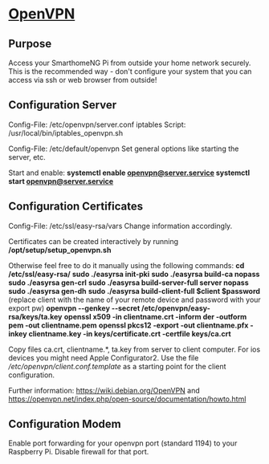 # [OpenVPN](https://packages.debian.org/de/wheezy/openvpn)

Purpose
--
Access your SmarthomeNG Pi from outside your home network securely. This is the recommended way - don't configure your system that you can access via ssh or web browser from outside!

Configuration Server
--
Config-File: /etc/openvpn/server.conf
iptables Script: /usr/local/bin/iptables_openvpn.sh

Config-File: /etc/default/openvpn
Set general options like starting the server, etc.

Start and enable:
**systemctl enable openvpn@server.service
systemctl start openvpn@server.service**

Configuration Certificates
--
Config-File: /etc/ssl/easy-rsa/vars
Change information accordingly.

Certificates can be created interactively by running **/opt/setup/setup_openvpn.sh**

Otherwise feel free to do it manually using the following commands:
**cd /etc/ssl/easy-rsa/**
**sudo ./easyrsa init-pki**
**sudo ./easyrsa build-ca nopass**
**sudo ./easyrsa gen-crl**
**sudo ./easyrsa build-server-full server nopass**
**sudo ./easyrsa gen-dh**
**sudo ./easyrsa build-client-full $client $password** (replace client with the name of your remote device and password with your export pw)
**openvpn --genkey --secret /etc/openvpn/easy-rsa/keys/ta.key**
**openssl x509 -in clientname.crt -inform der -outform pem -out clientname.pem**
**openssl pkcs12 -export -out clientname.pfx -inkey clientname.key -in keys/certificate.crt -certfile keys/ca.crt**

Copy files ca.crt, clientname.\*, ta.key from server to client computer. For ios devices you might need Apple Configurator2.
Use the file */etc/openvpn/client.conf.template* as a starting point for the client configuration. 

Further information: https://wiki.debian.org/OpenVPN and https://openvpn.net/index.php/open-source/documentation/howto.html

Configuration Modem
--
Enable port forwarding for your openvpn port (standard 1194) to your Raspberry Pi. Disable firewall for that port.
